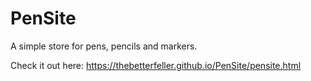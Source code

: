 # PenSite
A simple store for pens, pencils and markers.

Check it out here: https://thebetterfeller.github.io/PenSite/pensite.html
